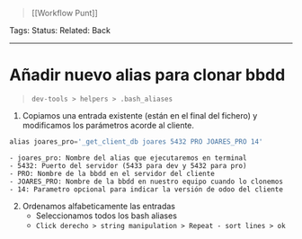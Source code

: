 > [[Workflow Punt]]

Tags: 
Status: 
Related: 
Back
___

# Añadir nuevo alias para clonar bbdd

> `dev-tools > helpers > .bash_aliases`

1. Copiamos una entrada existente (están en el final del fichero) y modificamos los parámetros acorde al cliente.

```python
alias joares_pro='_get_client_db joares 5432 PRO JOARES_PRO 14'
```

	- joares_pro: Nombre del alias que ejecutaremos en terminal
	- 5432: Puerto del servidor (5433 para dev y 5432 para pro)
	- PRO: Nombre de la bbdd en el servidor del cliente
	- JOARES_PRO: Nombre de la bbdd en nuestro equipo cuando lo clonemos
	- 14: Parametro opcional para indicar la versión de odoo del cliente

2. Ordenamos alfabeticamente las entradas
	- Seleccionamos todos los bash aliases
	- `Click derecho > string manipulation > Repeat - sort lines > ok`